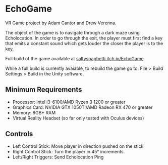 # EchoGame
VR Game project by Adam Cantor and Drew Verenna. 

The object of the game is to navigate through a dark maze using Echolocation. In order to go through the exit, the player must first find a key that emits a constant sound which gets louder the closer the player is to the key.

Full build of the game available at [saltyspaghetti.itch.io/EchoGame](https://saltyspaghetti.itch.io/echogame)

While a full build is currently avaiable, to rebuild the game go to: File > Build Settings > Build in the Unity software.

## Minimum Requirements
- Processor: Intel i3-6100/AMD Ryzen 3 1200 or greater
- Graphics Card: NVIDIA GTX 1050Ti/AMD Radeon RX 470 or greater
- Memory: 8GB+ RAM
- Virtual Reality Headset (so far only tested with Oculus devices)

## Controls
- Left Control Stick: Move player in direction pushed on the stick
- Right Control Stick: Turn the player in 45&deg; increments
- Left/Right Triggers: Send Echolocation Ping
